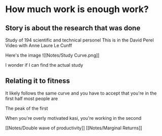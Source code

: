 # How much work is enough work?

## Story is about the research that was done

Study of 194 scientific and technical personel
This is in the David Perel Video
with Anne Laure Le Cunff

Here's the image
![[Notes/Study Curve.png]]

I wonder if I can find the actual study

## Relating it to fitness

It likely follows the same curve
and you have to accept that you're in the first half
most people are

The peak of the first

When you're overly motivated kasi, you're working in the second

[[Notes/Double wave of productivity]]
[[Notes/Marginal Returns]]